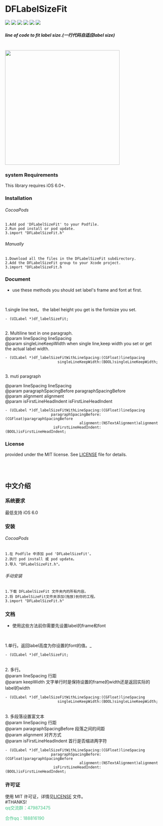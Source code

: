 # DFLabelSizeFit
<a href=""><img src="https://img.shields.io/badge/build-passing-green.svg"></a>
<a href=""><img src="https://img.shields.io/badge/pod-1.1.0-yellow.svg"></a>
<a href=""><img src="https://img.shields.io/badge/license-MIT-brightgreen.svg"></a>
<a href=""><img src="https://img.shields.io/badge/platform-iOS-blue.svg"></a>
<a href=""><img src="https://img.shields.io/badge/support-iOS%206%2B-yellowgreen.svg"></a>
<a href="https://ihoudf.github.io/" target="blank"><img src="https://img.shields.io/badge/homepage-ihoudf-brightgreen.svg"></a>

#####  line of code to fit label size.(一行代码自适应label size)

<br>

<img width="375" src="https://github.com/ihoudf/DFLabelSizeFit/blob/master/IMG_4875.JPG?raw=true">


### system Requirements
This library requires iOS 6.0+.

### Installation

###### CocoaPods

    1.Add pod 'DFLabelSizeFit' to your Podfile.
    2.Run pod install or pod update.
    3.import "DFLabelSizeFit.h"


###### Manually

    1.Download all the files in the DFLabelSizeFit subdirectory.
    2.Add the DFLabelSizeFit group to your Xcode project.
    3.import "DFLabelSizeFit.h

### Document
* use these methods you should set label's frame and font at first. 
<br>

1.single line text。 the label height you get is the fontsize you set.<br>

```
- (UILabel *)df_labelSizeFit;
```

<br>
2. Multiline text in one paragraph.<br>
@param lineSpacing lineSpacing<br>
@param singleLineKeepWidth  when single line,keep width you set or get the actual label width.<br>

```
- (UILabel *)df_labelSizeFitWithLineSpacing:(CGFloat)lineSpacing
                        singleLineKeepWidth:(BOOL)singleLineKeepWidth;
```

<br>
3. muti paragraph<br>
 
 @param lineSpacing  lineSpacing<br>
 @param paragraphSpacingBefore  paragraphSpacingBefore<br>
 @param alignment   alignment<br>
 @param isFirstLineHeadIndent   isFirstLineHeadIndent<br>

```
- (UILabel *)df_labelSizeFitWithLineSpacing:(CGFloat)lineSpacing
                     paragraphSpacingBefore:(CGFloat)paragraphSpacingBefore
                                  alignment:(NSTextAlignment)alignment
                      isFirstLineHeadIndent:(BOOL)isFirstLineHeadIndent;
```

### License
provided under the MIT license. See <a href="https://github.com/ihoudf/DFLabelSizeFit/blob/master/LICENSE">LICENSE</a>  file for details.

<br>
<br>

## 中文介绍

### 系统要求
最低支持 iOS 6.0
### 安装
###### CocoaPods

    1.在 Podfile 中添加 pod 'DFLabelSizeFit'。
    2.执行 pod install 或 pod update。
    3.导入 "DFLabelSizeFit.h"。



###### 手动安装

    1.下载 DFLabelSizeFit 文件夹内的所有内容。
    2.将 DFLabelSizeFit文件夹添加(拖放)到你的工程。
    3.import "DFLabelSizeFit.h"


### 文档
* 使用这些方法前你需要先设置label的frame和font
<br>

1.单行。返回label高度为你设置的font的值。_<br>

```
- (UILabel *)df_labelSizeFit;
```

<br>
2. 多行。<br>
@param lineSpacing 行距<br>
@param keepWidth 文字单行时是保持设置的frame的width还是返回实际的label的width<br>

```
- (UILabel *)df_labelSizeFitWithLineSpacing:(CGFloat)lineSpacing
                        singleLineKeepWidth:(BOOL)singleLineKeepWidth;
```

<br>
3. 多段落设置富文本<br>
 @param lineSpacing 行距<br>
 @param paragraphSpacingBefore 段落之间的间距<br>
 @param alignment 对齐方式<br>
 @param isFirstLineHeadIndent 首行是否缩进两字符<br>

```
- (UILabel *)df_labelSizeFitWithLineSpacing:(CGFloat)lineSpacing
                     paragraphSpacingBefore:(CGFloat)paragraphSpacingBefore
                                  alignment:(NSTextAlignment)alignment
                      isFirstLineHeadIndent:(BOOL)isFirstLineHeadIndent;
```

### 许可证
使用 MIT 许可证，详情见<a href="https://github.com/ihoudf/DFLabelSizeFit/blob/master/LICENSE">LICENSE</a> 文件。
<br>
#THANKS!
<br>
<font color="#42C485">qq交流群：479873475</font>
<br>

<font color="#42C485">合作qq：188816190</font>
<br>


